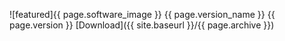 ![featured]{{ page.software_image }}
{{ page.version_name }}
{{ page.version }}
[Download]({{ site.baseurl }}/{{ page.archive }})